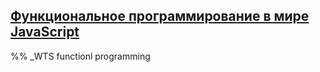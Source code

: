 ## [Функциональное программирование в мире JavaScript](https://www.youtube.com/watch?v=2QAUAZ5qgJM&ab_channel=%D0%A4%D1%80%D0%BE%D0%BD%D1%82%D0%B5%D0%BD%D0%B4)

%% _WTS functionl programming

